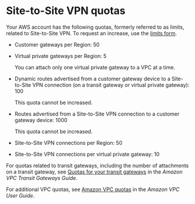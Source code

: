 # Site\-to\-Site VPN quotas<a name="vpn-limits"></a>

Your AWS account has the following quotas, formerly referred to as limits, related to Site\-to\-Site VPN\. To request an increase, use the [limits form](https://console.aws.amazon.com/support/home#/case/create?issueType=service-limit-increase&limitType=)\.
+ Customer gateways per Region: 50
+ Virtual private gateways per Region: 5

  You can attach only one virtual private gateway to a VPC at a time\. 
+ Dynamic routes advertised from a customer gateway device to a Site\-to\-Site VPN connection \(on a transit gateway or virtual private gateway\): 100

  This quota cannot be increased\.
+ Routes advertised from a Site\-to\-Site VPN connection to a customer gateway device: 1000

  This quota cannot be increased\.
+ Site\-to\-Site VPN connections per Region: 50
+ Site\-to\-Site VPN connections per virtual private gateway: 10

For quotas related to transit gateways, including the number of attachments on a transit gateway, see [Quotas for your transit gateways](https://docs.aws.amazon.com/vpc/latest/tgw/transit-gateway-limits.html) in the *Amazon VPC Transit Gateways Guide*\.

For additional VPC quotas, see [Amazon VPC quotas](https://docs.aws.amazon.com/vpc/latest/userguide/amazon-vpc-limits.html) in the *Amazon VPC User Guide*\.